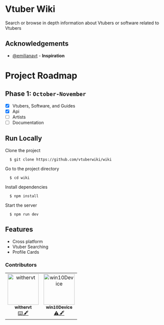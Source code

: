 # Vtuber Wiki

Search or browse in depth information about Vtubers or software related to Vtubers

## Acknowledgements

- [@emilianavt](https://github.com/emilianavt) - **Inspiration**

# Project Roadmap

## Phase 1: `October-November`

- [x] Vtubers, Software, and Guides
- [x] Api
- [ ] Artists
- [ ] Documentation

## Run Locally

Clone the project

```shell
  $ git clone https://github.com/vtuberwiki/wiki
```

Go to the project directory

```shell
  $ cd wiki
```

Install dependencies

```shell
  $ npm install
```

Start the server

```shell
  $ npm run dev
```

## Features

- Cross platform
- Vtuber Searching
- Profile Cards

### Contributors

<table>
  <tbody>
    <tr>
    <td align="center">
        <a href="https://github.com/withervt">
          <img src="https://avatars.githubusercontent.com/u/93791569" width="100px;" alt="withervt"/>
          <br />
          <sub><b>withervt</b></sub>
        </a>
        <br />
        <a href="https://code-wiki.hylia.dev" title="Programming">⌨️</a><a href="https://code-wiki.hylia.dev" title="Writing Documentation">🖋️</a>
      </td>
      <td align="center">
        <a href="https://github.com/win10Device">
          <img src="https://avatars.githubusercontent.com/u/44788187?v=4" width="100px;" alt="win10Device"/>
          <br />
          <sub><b>win10Device</b></sub>
        </a>
        <br />
        <a href="https://code-wiki.hylia.dev" title="Testing">⚠️</a><a href="https://code-wiki.hylia.dev" title="Writing Documentation">🖋️</a>
      </td>
    </tr>
  </tbody>
</table>

